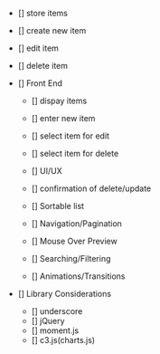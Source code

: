 - [] store items
- [] create new item
- [] edit item
- [] delete item

- [] Front End
   - [] dispay items
   - [] enter new item
   - [] select item for edit
   - [] select item for delete
  
  - [] UI/UX
   - [] confirmation of delete/update
   - [] Sortable list
   - [] Navigation/Pagination
   - [] Mouse Over Preview
   - [] Searching/Filtering
   - [] Animations/Transitions
  
- [] Library Considerations
  - [] underscore
  - [] jQuery
  - [] moment.js
  - [] c3.js(charts.js)
